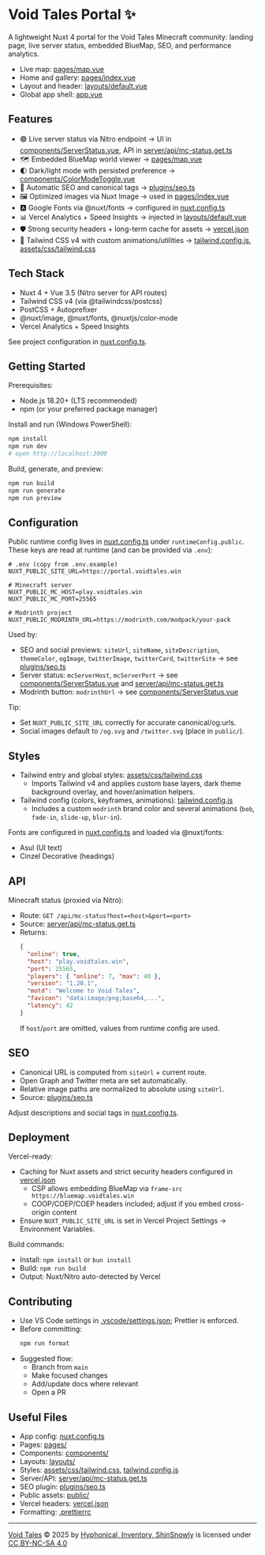 # Void Tales Portal ✨

A lightweight Nuxt 4 portal for the Void Tales Minecraft community: landing page, live server status, embedded BlueMap, SEO, and performance analytics.

- Live map: [pages/map.vue](pages/map.vue)
- Home and gallery: [pages/index.vue](pages/index.vue)
- Layout and header: [layouts/default.vue](layouts/default.vue)
- Global app shell: [app.vue](app.vue)

## Features

- 🟢 Live server status via Nitro endpoint → UI in [components/ServerStatus.vue](components/ServerStatus.vue), API in [server/api/mc-status.get.ts](server/api/mc-status.get.ts)
- 🗺️ Embedded BlueMap world viewer → [pages/map.vue](pages/map.vue)
- 🌓 Dark/light mode with persisted preference → [components/ColorModeToggle.vue](components/ColorModeToggle.vue)
- 🔎 Automatic SEO and canonical tags → [plugins/seo.ts](plugins/seo.ts)
- 🖼️ Optimized images via Nuxt Image → used in [pages/index.vue](pages/index.vue)
- 🅰️ Google Fonts via @nuxt/fonts → configured in [nuxt.config.ts](nuxt.config.ts)
- 📊 Vercel Analytics + Speed Insights → injected in [layouts/default.vue](layouts/default.vue)
- 🛡️ Strong security headers + long-term cache for assets → [vercel.json](vercel.json)
- 💨 Tailwind CSS v4 with custom animations/utilities → [tailwind.config.js](tailwind.config.js), [assets/css/tailwind.css](assets/css/tailwind.css)

## Tech Stack

- Nuxt 4 + Vue 3.5 (Nitro server for API routes)
- Tailwind CSS v4 (via @tailwindcss/postcss)
- PostCSS + Autoprefixer
- @nuxt/image, @nuxt/fonts, @nuxtjs/color-mode
- Vercel Analytics + Speed Insights

See project configuration in [nuxt.config.ts](nuxt.config.ts).

## Getting Started

Prerequisites:

- Node.js 18.20+ (LTS recommended)
- npm (or your preferred package manager)

Install and run (Windows PowerShell):

```powershell
npm install
npm run dev
# open http://localhost:3000
```

Build, generate, and preview:

```powershell
npm run build
npm run generate
npm run preview
```

## Configuration

Public runtime config lives in [nuxt.config.ts](nuxt.config.ts) under `runtimeConfig.public`. These keys are read at runtime (and can be provided via `.env`):

```dotenv
# .env (copy from .env.example)
NUXT_PUBLIC_SITE_URL=https://portal.voidtales.win

# Minecraft server
NUXT_PUBLIC_MC_HOST=play.voidtales.win
NUXT_PUBLIC_MC_PORT=25565

# Modrinth project
NUXT_PUBLIC_MODRINTH_URL=https://modrinth.com/modpack/your-pack
```

Used by:

- SEO and social previews: `siteUrl`, `siteName`, `siteDescription`, `themeColor`, `ogImage`, `twitterImage`, `twitterCard`, `twitterSite` → see [plugins/seo.ts](plugins/seo.ts)
- Server status: `mcServerHost`, `mcServerPort` → see [components/ServerStatus.vue](components/ServerStatus.vue) and [server/api/mc-status.get.ts](server/api/mc-status.get.ts)
- Modrinth button: `modrinthUrl` → see [components/ServerStatus.vue](components/ServerStatus.vue)

Tip:

- Set `NUXT_PUBLIC_SITE_URL` correctly for accurate canonical/og:urls.
- Social images default to `/og.svg` and `/twitter.svg` (place in `public/`).

## Styles

- Tailwind entry and global styles: [assets/css/tailwind.css](assets/css/tailwind.css)
  - Imports Tailwind v4 and applies custom base layers, dark theme background overlay, and hover/animation helpers.
- Tailwind config (colors, keyframes, animations): [tailwind.config.js](tailwind.config.js)
  - Includes a custom `modrinth` brand color and several animations (`bob`, `fade-in`, `slide-up`, `blur-in`).

Fonts are configured in [nuxt.config.ts](nuxt.config.ts) and loaded via @nuxt/fonts:

- Asul (UI text)
- Cinzel Decorative (headings)

## API

Minecraft status (proxied via Nitro):

- Route: `GET /api/mc-status?host=<host>&port=<port>`
- Source: [server/api/mc-status.get.ts](server/api/mc-status.get.ts)
- Returns:
  ```json
  {
  	"online": true,
  	"host": "play.voidtales.win",
  	"port": 25565,
  	"players": { "online": 7, "max": 40 },
  	"version": "1.20.1",
  	"motd": "Welcome to Void Tales",
  	"favicon": "data:image/png;base64,...",
  	"latency": 42
  }
  ```
  If `host`/`port` are omitted, values from runtime config are used.

## SEO

- Canonical URL is computed from `siteUrl` + current route.
- Open Graph and Twitter meta are set automatically.
- Relative image paths are normalized to absolute using `siteUrl`.
- Source: [plugins/seo.ts](plugins/seo.ts)

Adjust descriptions and social tags in [nuxt.config.ts](nuxt.config.ts).

## Deployment

Vercel-ready:

- Caching for Nuxt assets and strict security headers configured in [vercel.json](vercel.json)
  - CSP allows embedding BlueMap via `frame-src https://bluemap.voidtales.win`
  - COOP/COEP/COEP headers included; adjust if you embed cross-origin content
- Ensure `NUXT_PUBLIC_SITE_URL` is set in Vercel Project Settings → Environment Variables.

Build commands:

- Install: `npm install` or `bun install`
- Build: `npm run build`
- Output: Nuxt/Nitro auto-detected by Vercel

## Contributing

- Use VS Code settings in [.vscode/settings.json](.vscode/settings.json); Prettier is enforced.
- Before committing:
  ```powershell
  npm run format
  ```
- Suggested flow:
  - Branch from `main`
  - Make focused changes
  - Add/update docs where relevant
  - Open a PR

## Useful Files

- App config: [nuxt.config.ts](nuxt.config.ts)
- Pages: [pages/](pages/)
- Components: [components/](components/)
- Layouts: [layouts/](layouts/)
- Styles: [assets/css/tailwind.css](assets/css/tailwind.css), [tailwind.config.js](tailwind.config.js)
- Server/API: [server/api/mc-status.get.ts](server/api/mc-status.get.ts)
- SEO plugin: [plugins/seo.ts](plugins/seo.ts)
- Public assets: [public/](public/)
- Vercel headers: [vercel.json](vercel.json)
- Formatting: [.prettierrc](.prettierrc)

---

<a href="https://portal.hypho.dev">Void Tales</a> © 2025 by <a href="https://creativecommons.org">Hyphonical, Inventory, ShinSnowly</a> is licensed under <a href="https://creativecommons.org/licenses/by-nc-sa/4.0/">CC BY-NC-SA 4.0</a><img src="https://mirrors.creativecommons.org/presskit/icons/cc.svg" alt="" style="max-width: 1em;max-height:1em;margin-left: .2em;"><img src="https://mirrors.creativecommons.org/presskit/icons/by.svg" alt="" style="max-width: 1em;max-height:1em;margin-left: .2em;"><img src="https://mirrors.creativecommons.org/presskit/icons/nc.svg" alt="" style="max-width: 1em;max-height:1em;margin-left: .2em;"><img src="https://mirrors.creativecommons.org/presskit/icons/sa.svg" alt="" style="max-width: 1em;max-height:1em;margin-left: .2em;">
